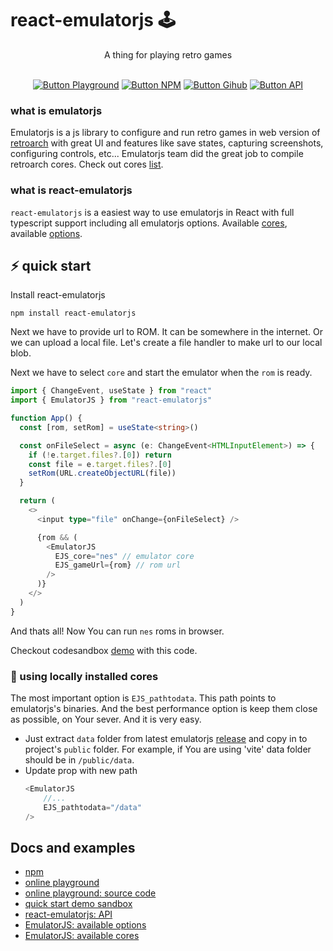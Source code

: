 # react-emulatorjs 🕹️

<div align = center>
A thing for playing retro games
</div>
<br/>
<div align = center>

[![Button Playground]][Playground]
[![Button NPM]][NPM]
[![Button Gihub]][Github]
[![Button API]][API]

</div>

### what is emulatorjs

Emulatorjs is a js library to configure and run retro games in web version of [retroarch](https://www.retroarch.com/) with great UI and features like save states, capturing screenshots, configuring controls, etc... Emulatorjs team did the great job to compile retroarch cores. Check out cores [list](https://emulatorjs.org/docs/Systems.html).

### what is react-emulatorjs

`react-emulatorjs` is a easiest way to use emulatorjs in React with full typescript support including all emulatorjs options. Available [cores](https://emulatorjs.org/docs/Options.html), available [options](https://emulatorjs.org/docs/Options.html).

## ⚡ quick start

Install react-emulatorjs

```
npm install react-emulatorjs
```

Next we have to provide url to ROM. It can be somewhere in the internet. Or we can upload a local file. Let's create a file handler to make url to our local blob.

Next we have to select `core` and start the emulator when the `rom` is ready.

```typescript
import { ChangeEvent, useState } from "react"
import { EmulatorJS } from "react-emulatorjs"

function App() {
  const [rom, setRom] = useState<string>()

  const onFileSelect = async (e: ChangeEvent<HTMLInputElement>) => {
    if (!e.target.files?.[0]) return
    const file = e.target.files?.[0]
    setRom(URL.createObjectURL(file))
  }

  return (
    <>
      <input type="file" onChange={onFileSelect} />

      {rom && (
        <EmulatorJS
          EJS_core="nes" // emulator core
          EJS_gameUrl={rom} // rom url
        />
      )}
    </>
  )
}
```

And thats all! Now You can run `nes` roms in browser.

Checkout codesandbox [demo](https://codesandbox.io/p/sandbox/react-emulatorjs-3rm8c3) with this code.

### 📎 using locally installed cores

The most important option is `EJS_pathtodata`. This path points to emulatorjs's binaries. And the best performance option is keep them close as possible, on Your sever. And it is very easy.

- Just extract `data` folder from latest emulatorjs [release](https://github.com/EmulatorJS/EmulatorJS/releases) and copy in to project's `public` folder. For example, if You are using 'vite' data folder should be in `/public/data`.
- Update prop with new path
  ```typescript
  <EmulatorJS
      //...
      EJS_pathtodata="/data"
  />
  ```

## Docs and examples

- [npm](https://www.npmjs.com/package/react-emulatorjs)
- [online playground](https://dimitrikarpov.github.io/react-emulatorjs/)
- [online playground: source code](https://github.com/dimitrikarpov/react-emulatorjs/tree/main/examples/playground)
- [quick start demo sandbox](https://codesandbox.io/p/sandbox/react-emulatorjs-3rm8c3)
- [react-emulatorjs: API](https://tsdocs.dev/docs/react-emulatorjs/2.1.0/types/Settings.html)
- [EmulatorJS: available options](https://emulatorjs.org/docs/Options.html)
- [EmulatorJS: available cores](https://emulatorjs.org/docs/Systems.html)

<!-- Quick links --->

[Playground]: https://dimitrikarpov.github.io/react-emulatorjs
[NPM]: https://www.npmjs.com/package/react-emulatorjs
[Github]: https://github.com/dimitrikarpov/react-emulatorjs
[API]: https://tsdocs.dev/docs/react-emulatorjs/2.1.0/types/Settings.html

<!-- Badges --->

[Button Playground]: https://img.shields.io/badge/demo-playground?style=for-the-badge&logo=githubpages&labelColor=%23C21292&color=%239195F6
[Button NPM]: https://img.shields.io/badge/npm-reactemulatorjs?style=for-the-badge&logo=npm&color=%239195F6&labelColor=FF6969
[Button Gihub]: https://img.shields.io/badge/github-777?style=for-the-badge&logo=github&labelColor=%2300A9FF&color=%23D0A2F7
[Button API]: https://img.shields.io/badge/api-api?style=for-the-badge&logo=docsdotrs&labelColor=blue&color=%239195F6
